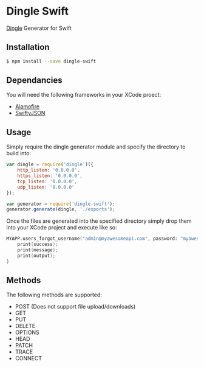 # Dingle Swift
[Dingle](https://github.com/Vmlweb/Dingle) Generator for Swift

## Installation

```bash
$ npm install --save dingle-swift
```

## Dependancies

You will need the following frameworks in your XCode proect:

  * [Alamofire](https://github.com/Alamofire/Alamofire)
  * [SwiftyJSON](https://github.com/SwiftyJSON/SwiftyJSON)

## Usage

Simply require the dingle generator module and specify the directory to build into:

```javascript
var dingle = require('dingle')({
    http_listen: '0.0.0.0',
    https_listen: '0.0.0.0',
    tcp_listen: '0.0.0.0',
    udp_listen: '0.0.0.0'
});

var generator = require('dingle-swift');
generator.generate(dingle, './exports');
```

Once the files are generated into the specified directory simply drop them into your XCode project and execute like so:

```swift
MYAPP.users_forgot_username("admin@myawesomeapi.com", password: "myawesomepassword") { (success, message, output) -> () in
	print(success);
	print(message);
	print(output);
}
```
 
## Methods

The following methods are supported:

  * POST (Does not support file upload/downloads)
  * GET
  * PUT
  * DELETE
  * OPTIONS
  * HEAD
  * PATCH
  * TRACE
  * CONNECT